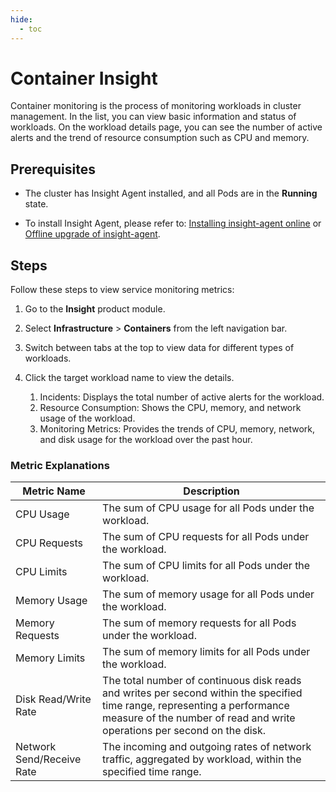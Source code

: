 ```yaml
---
hide:
  - toc
---
```


# Container Insight

Container monitoring is the process of monitoring workloads in cluster management. In the list, you can view basic information and status of workloads. On the workload details page, you can see the number of active alerts and the trend of resource consumption such as CPU and memory.

## Prerequisites

- The cluster has Insight Agent installed, and all Pods are in the __Running__ state.

- To install Insight Agent, please refer to: [Installing insight-agent online](../../quickstart/install/install-agent.md) or [Offline upgrade of insight-agent](../../quickstart/install/offline-install.md).

## Steps

Follow these steps to view service monitoring metrics:

1. Go to the __Insight__ product module.

2. Select __Infrastructure__ > __Containers__ from the left navigation bar.

3. Switch between tabs at the top to view data for different types of workloads.


4. Click the target workload name to view the details.

    1. Incidents: Displays the total number of active alerts for the workload.
    2. Resource Consumption: Shows the CPU, memory, and network usage of the workload.
    3. Monitoring Metrics: Provides the trends of CPU, memory, network, and disk usage for the workload over the past hour.


### Metric Explanations

| Metric Name | Description |
| -- | -- |
| CPU Usage | The sum of CPU usage for all Pods under the workload.|
| CPU Requests | The sum of CPU requests for all Pods under the workload.|
| CPU Limits | The sum of CPU limits for all Pods under the workload.|
| Memory Usage | The sum of memory usage for all Pods under the workload.|
| Memory Requests | The sum of memory requests for all Pods under the workload.|
| Memory Limits | The sum of memory limits for all Pods under the workload.|
| Disk Read/Write Rate | The total number of continuous disk reads and writes per second within the specified time range, representing a performance measure of the number of read and write operations per second on the disk.|
| Network Send/Receive Rate | The incoming and outgoing rates of network traffic, aggregated by workload, within the specified time range.|
